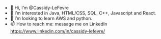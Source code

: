 - 👋 Hi, I’m @Cassidy-LeFevre
- 👀 I’m interested in Java, HTML/CSS, SQL, C++, Javascript and React.
- 🌱 I’m looking to learn AWS and python.
- 📫 How to reach me: message me on LinkedIn https://www.linkedin.com/in/cassidy-lefevre/

<!---
Cassidy-LeFevre/Cassidy-LeFevre is a ✨ special ✨ repository because its `README.md` (this file) appears on your GitHub profile.
You can click the Preview link to take a look at your changes.
--->
